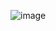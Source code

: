 
![image](https://user-images.githubusercontent.com/94336423/144248965-b3807c2e-21cc-44f5-af7a-339a0f7d81ac.png)
